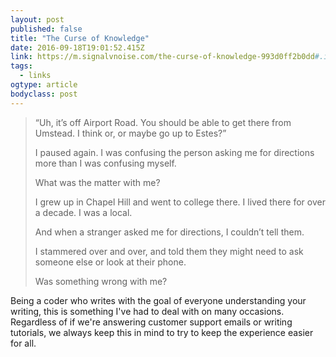 ```yaml
---
layout: post 
published: false 
title: "The Curse of Knowledge" 
date: 2016-09-18T19:01:52.415Z 
link: https://m.signalvnoise.com/the-curse-of-knowledge-993d0ff2b0dd#.imyrpti55 
tags:
  - links
ogtype: article 
bodyclass: post 
---
```


> “Uh, it’s off Airport Road. You should be able to get there from Umstead. I think or, or maybe go up to Estes?”
> 
> I paused again. I was confusing the person asking me for directions more than I was confusing myself.
> 
> What was the matter with me?
> 
> I grew up in Chapel Hill and went to college there. I lived there for over a decade. I was a local.
> 
> And when a stranger asked me for directions, I couldn’t tell them.
> 
> I stammered over and over, and told them they might need to ask someone else or look at their phone.
> 
> Was something wrong with me?

Being a coder who writes with the goal of everyone understanding your writing, this is something I've had to deal with on many occasions. Regardless of if we're answering customer support emails or writing tutorials, we always keep this in mind to try to keep the experience easier for all.